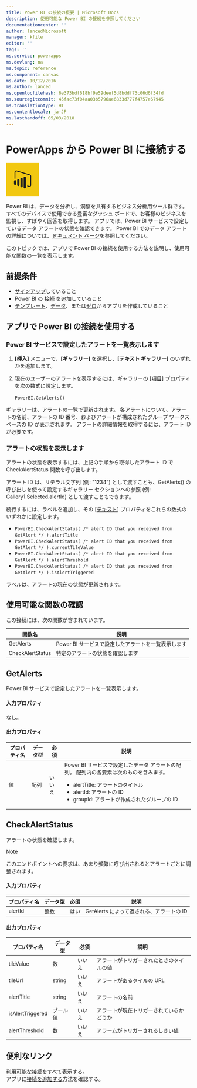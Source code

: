 ```yaml
---
title: Power BI の接続の概要 | Microsoft Docs
description: 使用可能な Power BI の接続を参照してください
documentationcenter: ''
author: lancedMicrosoft
manager: kfile
editor: ''
tags: ''
ms.service: powerapps
ms.devlang: na
ms.topic: reference
ms.component: canvas
ms.date: 10/12/2016
ms.author: lanced
ms.openlocfilehash: 6e373bdf618bf9e59deef5d8bddf73c06d6f34fd
ms.sourcegitcommit: 45fac73f04aa03b5796ae6833d777f4757e67945
ms.translationtype: HT
ms.contentlocale: ja-JP
ms.lasthandoff: 05/03/2018
---
```

# <a name="connect-to-power-bi-from-powerapps"></a>PowerApps から Power BI に接続する
![Power BI](./media/connection-powerbi/powerbiicon.png)

Power BI は、データを分析し、洞察を共有するビジネス分析用ツール群です。 すべてのデバイスで使用できる豊富なダッシュ ボードで、お客様のビジネスを監視し、すばやく回答を取得します。 アプリでは、Power BI サービスで設定しているデータ アラートの状態を確認できます。 Power BI でのデータ アラートの詳細については、[ドキュメント ページ](https://https://docs.microsoft.com/power-bi/service-set-data-alerts)を参照してください。

このトピックでは、アプリで Power BI の接続を使用する方法を説明し、使用可能な関数の一覧を表示します。

## <a name="prerequisites"></a>前提条件
* [サインアップ](https://web.powerapps.com)していること
* Power BI の [接続](https://powerapps.microsoft.com/tutorials/add-manage-connections/) を追加していること
* [テンプレート](https://powerapps.microsoft.com/tutorials/get-started-test-drive/)、[データ](https://powerapps.microsoft.com/tutorials/get-started-create-from-data/)、または[ゼロ](https://powerapps.microsoft.com/tutorials/get-started-create-from-blank/)からアプリを作成していること

## <a name="use-the-power-bi-connection-in-your-app"></a>アプリで Power BI の接続を使用する
### <a name="list-the-alerts-that-youve-set-up-in-the-power-bi-service"></a>Power BI サービスで設定したアラートを一覧表示します
1. **[挿入]** メニューで、**[ギャラリー]** を選択し、**[テキスト ギャラリー]** のいずれかを追加します。
2. 現在のユーザーのアラートを表示するには、ギャラリーの [[項目]](../controls/properties-core.md) プロパティを次の数式に設定します。
   
   `PowerBI.GetAlerts()`

ギャラリーは、アラートの一覧で更新されます。 各アラートについて、アラートの名前、アラートの ID 番号、およびアラートが構成されたグループ ワークスペースの ID が表示されます。 アラートの詳細情報を取得するには、アラート ID が必要です。

### <a name="view-the-status-of-an-alert"></a>アラートの状態を表示します
アラートの状態を表示するには、上記の手順から取得したアラート ID で CheckAlertStatus 関数を呼び出します。

アラート ID は、リテラル文字列 (例: "1234") として渡すことも、GetAlerts() の呼び出しを使って設定するギャラリー セクションへの参照 (例: Gallery1.Selected.alertId) として渡すこともできます。

続行するには、ラベルを追加し、その [[テキスト]](../controls/properties-core.md) プロパティをこれらの数式のいずれかに設定します。

* `PowerBI.CheckAlertStatus( /* alert ID that you received from GetAlert */ ).alertTitle`
* `PowerBI.CheckAlertStatus( /* alert ID that you received from GetAlert */ ).currentTileValue`
* `PowerBI.CheckAlertStatus( /* alert ID that you received from GetAlert */ ).alertThreshold`
* `PowerBI.CheckAlertStatus( /* alert ID that you received from GetAlert */ ).isAlertTriggered`

ラベルは、アラートの現在の状態が更新されます。

## <a name="view-the-available-functions"></a>使用可能な関数の確認
この接続には、次の関数が含まれています。

| 関数名 | 説明 |
| --- | --- |
| GetAlerts |Power BI サービスで設定したアラートを一覧表示します |
| CheckAlertStatus |特定のアラートの状態を確認します |

## <a name="getalerts"></a>GetAlerts
Power BI サービスで設定したアラートを一覧表示します。

#### <a name="input-properties"></a>入力プロパティ
なし。

#### <a name="output-properties"></a>出力プロパティ
| プロパティ名 | データ型 | 必須 | 説明 |
| --- | --- | --- | --- |
| 値 |配列 |いいえ |Power BI サービスで設定したデータ アラートの配列。 配列内の各要素は次のものを含みます。 <ul><li>alertTitle: アラートのタイトル</li><li>alertId: アラートの ID</li><li>groupId: アラートが作成されたグループの ID</li></ul> |

## <a name="checkalertstatus"></a>CheckAlertStatus
アラートの状態を確認します。

> [!NOTE]
> このエンドポイントへの要求は、あまり頻繁に呼び出されるとアラートごとに調整されます。

#### <a name="input-properties"></a>入力プロパティ
| プロパティ名 | データ型 | 必須 | 説明 |
| --- | --- | --- | --- |
| alertId |整数 |はい |GetAlerts によって返される、アラートの ID |

#### <a name="output-properties"></a>出力プロパティ
| プロパティ名 | データ型 | 必須 | 説明 |
| --- | --- | --- | --- |
| tileValue |数 |いいえ |アラートがトリガーされたときのタイルの値 |
| tileUrl |string |いいえ |アラートがあるタイルの URL |
| alertTitle |string |いいえ |アラートの名前 |
| isAlertTriggered |ブール値 |いいえ |アラートが現在トリガーされているかどうか |
| alertThreshold |数 |いいえ |アラームがトリガーされるしきい値 |

## <a name="helpful-links"></a>便利なリンク
[利用可能な接続](../connections-list.md)をすべて表示する。  
アプリに[接続を追加する](../add-manage-connections.md)方法を確認する。

